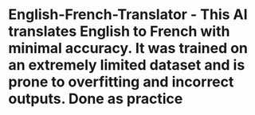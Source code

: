 # English-French-Translator - This AI translates English to French with minimal accuracy. It was trained on an extremely limited dataset and is prone to overfitting and incorrect outputs. Done as practice
